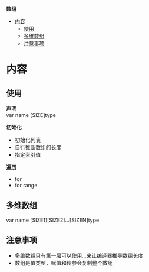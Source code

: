 **数组**
- [内容](#内容)
  - [使用](#使用)
  - [多维数组](#多维数组)
  - [注意事项](#注意事项)

# 内容 #
## 使用 ##
**声明**  
var name [SIZE]type

**初始化**  
- 初始化列表
- 自行推断数组的长度
- 指定索引值

**遍历**  
- for
- for range

## 多维数组 ##  
var name [SIZE1][SIZE2]...[SIZEN]type

## 注意事项 ##
- 多维数组只有第一层可以使用...来让编译器推导数组长度
- 数组是值类型，赋值和传参会复制整个数组